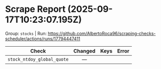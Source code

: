 # Scrape Report (2025-09-17T10:23:07.195Z)

Group: `stocks`  |  Run: https://github.com/AlbertoRoca96/scraping-checks-scheduler/actions/runs/17794447411

| Check | Changed | Keys | Error |
|---|:---:|:--|:--|
| `stock_ntdoy_global_quote` | — |  |  |
